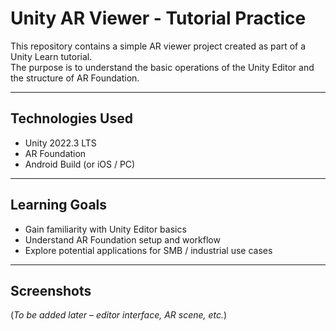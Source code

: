 # Unity AR Viewer - Tutorial Practice

This repository contains a simple AR viewer project created as part of a Unity Learn tutorial.  
The purpose is to understand the basic operations of the Unity Editor and the structure of AR Foundation.

---

## Technologies Used

- Unity 2022.3 LTS
- AR Foundation
- Android Build (or iOS / PC)

---

## Learning Goals

- Gain familiarity with Unity Editor basics
- Understand AR Foundation setup and workflow
- Explore potential applications for SMB / industrial use cases

---

## Screenshots

(*To be added later – editor interface, AR scene, etc.*)

